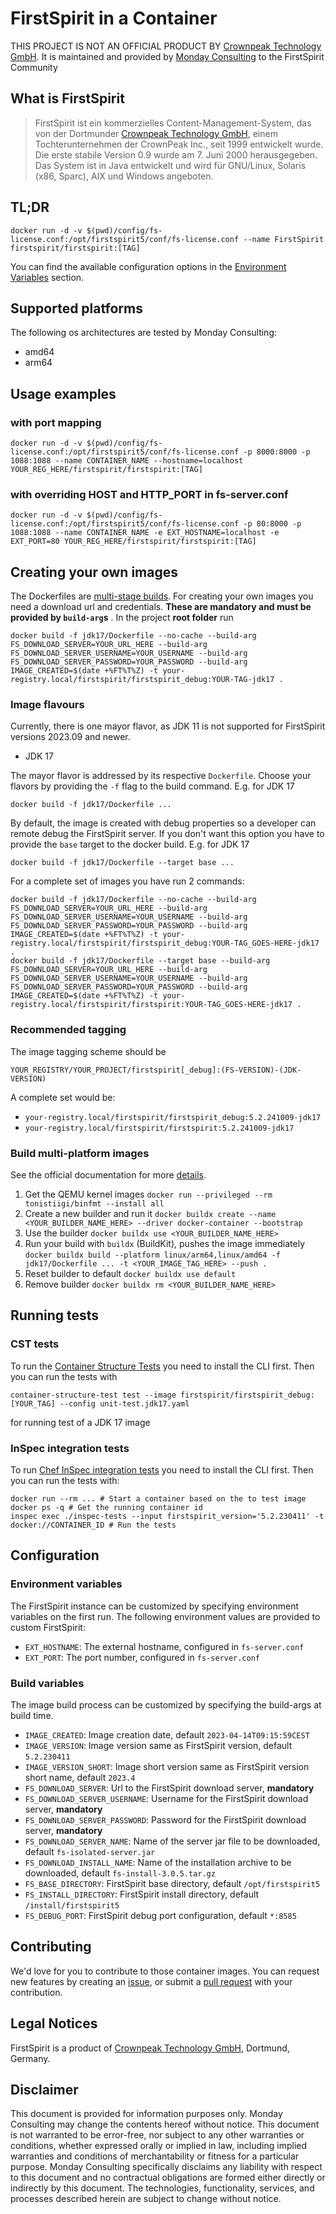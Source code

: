 # FirstSpirit in a Container

THIS PROJECT IS NOT AN OFFICIAL PRODUCT BY [Crownpeak Technology GmbH](https://www.e-spirit.com/). It is maintained and
provided by [Monday Consulting](https://www.monday-consulting.com/) to the FirstSpirit Community

## What is FirstSpirit

> FirstSpirit ist ein kommerzielles Content-Management-System, das von der
> Dortmunder [Crownpeak Technology GmbH](https://www.e-spirit.com/), einem Tochterunternehmen der CrownPeak Inc., seit
> 1999 entwickelt wurde. Die erste stabile Version 0.9 wurde am 7. Juni 2000 herausgegeben. Das System ist in Java
> entwickelt und wird für GNU/Linux, Solaris (x86, Sparc), AIX und Windows angeboten.

## TL;DR

```console
docker run -d -v $(pwd)/config/fs-license.conf:/opt/firstspirit5/conf/fs-license.conf --name FirstSpirit firstspirit/firstspirit:[TAG]
```

You can find the available configuration options in the [Environment Variables](#environment-variables) section.

## Supported platforms

The following os architectures are tested by Monday Consulting:

- amd64
- arm64

## Usage examples

### with port mapping

```console
docker run -d -v $(pwd)/config/fs-license.conf:/opt/firstspirit5/conf/fs-license.conf -p 8000:8000 -p 1088:1088 --name CONTAINER_NAME --hostname=localhost YOUR_REG_HERE/firstspirit/firstspirit:[TAG]
```

### with overriding HOST and HTTP_PORT in fs-server.conf

```console
docker run -d -v $(pwd)/config/fs-license.conf:/opt/firstspirit5/conf/fs-license.conf -p 80:8000 -p 1088:1088 --name CONTAINER_NAME -e EXT_HOSTNAME=localhost -e EXT_PORT=80 YOUR_REG_HERE/firstspirit/firstspirit:[TAG]
```

## Creating your own images

The Dockerfiles are [multi-stage builds](https://docs.docker.com/build/building/multi-stage/). For creating your own
images you need a download url and credentials. **These are mandatory and must be provided by `build-arg`s** . In the
project **root folder** run

```console
docker build -f jdk17/Dockerfile --no-cache --build-arg FS_DOWNLOAD_SERVER=YOUR_URL_HERE --build-arg FS_DOWNLOAD_SERVER_USERNAME=YOUR_USERNAME --build-arg FS_DOWNLOAD_SERVER_PASSWORD=YOUR_PASSWORD --build-arg IMAGE_CREATED=$(date +%FT%T%Z) -t your-registry.local/firstspirit/firstspirit_debug:YOUR-TAG-jdk17 .
```

### Image flavours

Currently, there is one mayor flavor, as JDK 11 is not supported for FirstSpirit versions 2023.09 and newer.

- JDK 17

The mayor flavor is addressed by its respective `Dockerfile`. Choose your flavors by providing the `-f` flag to the
build command. E.g. for JDK 17

```console
docker build -f jdk17/Dockerfile ...
```

By default, the image is created with debug properties so a developer can remote debug the FirstSpirit server. If you
don't want this option you have to provide the `base` target to the docker build. E.g. for JDK 17

```console
docker build -f jdk17/Dockerfile --target base ...
```

For a complete set of images you have run 2 commands:

```console
docker build -f jdk17/Dockerfile --no-cache --build-arg FS_DOWNLOAD_SERVER=YOUR_URL_HERE --build-arg FS_DOWNLOAD_SERVER_USERNAME=YOUR_USERNAME --build-arg FS_DOWNLOAD_SERVER_PASSWORD=YOUR_PASSWORD --build-arg IMAGE_CREATED=$(date +%FT%T%Z) -t your-registry.local/firstspirit/firstspirit_debug:YOUR-TAG_GOES-HERE-jdk17 .
docker build -f jdk17/Dockerfile --target base --build-arg FS_DOWNLOAD_SERVER=YOUR_URL_HERE --build-arg FS_DOWNLOAD_SERVER_USERNAME=YOUR_USERNAME --build-arg FS_DOWNLOAD_SERVER_PASSWORD=YOUR_PASSWORD --build-arg IMAGE_CREATED=$(date +%FT%T%Z) -t your-registry.local/firstspirit/firstspirit:YOUR-TAG_GOES-HERE-jdk17 .
```

### Recommended tagging

The image tagging scheme should be

```
YOUR_REGISTRY/YOUR_PROJECT/firstspirit[_debug]:(FS-VERSION)-(JDK-VERSION)
```

A complete set would be:

- `your-registry.local/firstspirit/firstspirit_debug:5.2.241009-jdk17`
- `your-registry.local/firstspirit/firstspirit:5.2.241009-jdk17`

### Build multi-platform images

See the official documentation for more [details](https://docs.docker.com/build/building/multi-platform/).

1. Get the QEMU kernel images `docker run --privileged --rm tonistiigi/binfmt --install all`
2. Create a new builder and run it `docker buildx create --name <YOUR_BUILDER_NAME_HERE> --driver docker-container --bootstrap`
3. Use the builder `docker buildx use <YOUR_BUILDER_NAME_HERE>`
4. Run your build with `buildx` (BuildKit), pushes the image immediately `docker buildx build --platform linux/arm64,linux/amd64 -f jdk17/Dockerfile ... -t <YOUR_IMAGE_TAG_HERE> --push .`
5. Reset builder to default `docker buildx use default`
6. Remove builder `docker buildx rm <YOUR_BUILDER_NAME_HERE>`

## Running tests

### CST tests

To run the [Container Structure Tests](https://github.com/GoogleContainerTools/container-structure-test) you need to
install the CLI first. Then you can run the tests with

```console
container-structure-test test --image firstspirit/firstspirit_debug:[YOUR_TAG] --config unit-test.jdk17.yaml
```

for running test of a JDK 17 image

### InSpec integration tests

To run [Chef InSpec integration tests](https://docs.chef.io/inspec/) you need to install the CLI first. Then you can run
the tests with:

```console
docker run --rm ... # Start a container based on the to test image
docker ps -q # Get the running container id
inspec exec ./inspec-tests --input firstspirit_version='5.2.230411' -t docker://CONTAINER_ID # Run the tests
```

## Configuration

### Environment variables

The FirstSpirit instance can be customized by specifying environment variables on the first run. The following
environment values are provided to custom FirstSpirit:

- `EXT_HOSTNAME`: The external hostname, configured in `fs-server.conf`
- `EXT_PORT`: The port number, configured in `fs-server.conf`

### Build variables

The image build process can be customized by specifying the build-args at build time.

- `IMAGE_CREATED`: Image creation date, default `2023-04-14T09:15:59CEST`
- `IMAGE_VERSION`: Image version same as FirstSpirit version, default `5.2.230411`
- `IMAGE_VERSION_SHORT`: Image short version same as FirstSpirit version short name, default `2023.4`
- `FS_DOWNLOAD_SERVER`: Url to the FirstSpirit download server, **mandatory**
- `FS_DOWNLOAD_SERVER_USERNAME`: Username for the FirstSpirit download server, **mandatory**
- `FS_DOWNLOAD_SERVER_PASSWORD`: Password for the FirstSpirit download server, **mandatory**
- `FS_DOWNLOAD_SERVER_NAME`: Name of the server jar file to be downloaded, default `fs-isolated-server.jar`
- `FS_DOWNLOAD_INSTALL_NAME`: Name of the installation archive to be downloaded, default `fs-install-3.0.5.tar.gz`
- `FS_BASE_DIRECTORY`: FirstSpirit base directory, default `/opt/firstspirit5`
- `FS_INSTALL_DIRECTORY`: FirstSpirit install directory, default `/install/firstspirit5`
- `FS_DEBUG_PORT`: FirstSpirit debug port configuration, default `*:8585`

## Contributing

We'd love for you to contribute to those container images. You can request new features by creating
an [issue](https://github.com/monday-consulting/firstspirit-docker/issues/new), or submit
a [pull request](https://github.com/monday-consulting/firstspirit-docker/pulls) with your contribution.

## Legal Notices

FirstSpirit is a product of [Crownpeak Technology GmbH](https://www.e-spirit.com/), Dortmund, Germany.

## Disclaimer

This document is provided for information purposes only. Monday Consulting may change the contents hereof without
notice. This document is not warranted to be error-free, nor subject to any other warranties or conditions, whether
expressed orally or implied in law, including implied warranties and conditions of merchantability or fitness for a
particular purpose. Monday Consulting specifically disclaims any liability with respect to this document and no
contractual obligations are formed either directly or indirectly by this document. The technologies, functionality,
services, and processes described herein are subject to change without notice.
